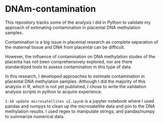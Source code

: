 # DNAm-contamination

This repository tracks some of the analysis I did in Python to validate my approach of estimating contamination in placental DNA methylation samples.

Contamination is a big issue in placental research as complete separation of the maternal tissue and DNA from placental can be difficult. 

However, the influence of contamination on DNA methylation studes of the placenta has not been comprehensively explored, nor are there standardized tools to assess contamination in this type of data.

In this research, I developed approaches to estimate contamination in placental DNA methylation samples. Although I did the majority of this analysis in R, which is not yet published, I chose to write the validation analysis scripts in python to acquire experience.

`1-10 update microsatellites v2.ipynb` is a jupyter notebook where I used pandas and numpys to clean up the microsatellite data and join to the DNA methylation results. I used regex to manipulate strings, and pandas/numpy to summarize numerical data. 
